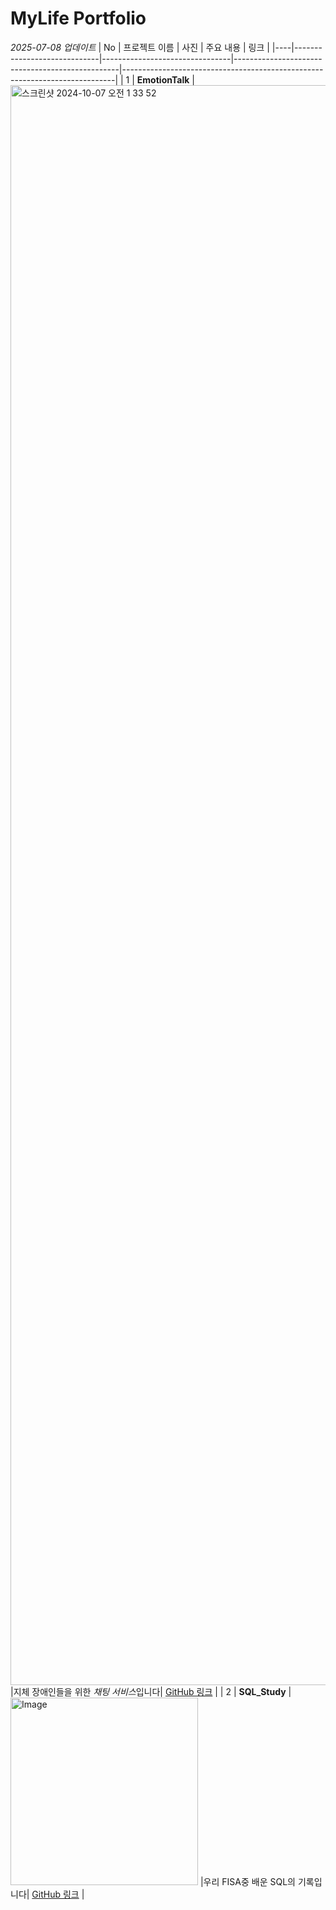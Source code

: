 # MyLife Portfolio
*2025-07-08 업데이트*
| No | 프로젝트 이름                  | 사진                             | 주요 내용                                        | 링크                                                                       |
|----|-----------------------------|--------------------------------|-------------------------------------------------|----------------------------------------------------------------------------|
| 1  | **EmotionTalk** |<img width="2560" alt="스크린샷 2024-10-07 오전 1 33 52" src="https://github.com/user-attachments/assets/bfc17a85-5b3a-4dfb-b909-de954ed88dfc" /> |지체 장애인들을 위한 *채팅 서비스*입니다| [GitHub 링크](https://github.com/EmotionTalk/BackEnd) |
| 2  | **SQL_Study** | <img width="300" height="300" alt="Image" src="https://github.com/user-attachments/assets/ded30fab-6749-4bbf-8a72-d0f98cba7096" /> |우리 FISA중 배운 SQL의 기록입니다| [GitHub 링크](https://github.com/yunkihong-dev/SQL_Study.git) |
